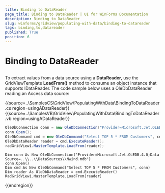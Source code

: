 ```yaml
---
title: Binding to DataReader
page_title: Binding to DataReader | UI for WinForms Documentation
description: Binding to DataReader
slug: winforms/gridview/populating-with-data/binding-to-datareader
tags: binding,to,datareader
published: True
position: 6
---
```


# Binding to DataReader



## 

To extract values from a data source using a __DataReader,__ use the GridViewTemplate __LoadFrom()__ method to consume an object instance that supports IDataReader. The code sample below uses a OleDbDataReader reading an Access data source:

{{source=..\SamplesCS\GridView\PopulatingWithData\BindingToDataReader.cs region=usingADataReader}} 
{{source=..\SamplesVB\GridView\PopulatingWithData\BindingToDataReader.vb region=usingADataReader}} 

````C#
OleDbConnection conn = new OleDbConnection("Provider=Microsoft.Jet.OLEDB.4.0;Data Source=..\\..\\DataSources\\Nwind.mdb");
conn.Open();
OleDbCommand cmd = new OleDbCommand("Select TOP 5 * FROM Customers", conn);
OleDbDataReader reader = cmd.ExecuteReader();
radGridView1.MasterTemplate.LoadFrom(reader);

````
````VB.NET
Dim conn As New OleDbConnection("Provider=Microsoft.Jet.OLEDB.4.0;Data Source=..\\..\\DataSources\\Nwind.mdb")
conn.Open()
Dim cmd As New OleDbCommand("Select TOP 5 * FROM Customers", conn)
Dim reader As OleDbDataReader = cmd.ExecuteReader()
RadGridView1.MasterTemplate.LoadFrom(reader)

````

{{endregion}} 



